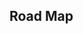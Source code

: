 ## Road Map

<iframe
  :src="$withBase('/linked-list.html')"
  width="100%"
  height="800"
  frameborder="0"
  scrolling="No"
  leftmargin="0"
  topmargin="0"
/>

升级路线：

- 查找链表位置：142 -> 160
- 删除链表元素：203 -> 19 -> 237 -> 83
- 重排链表：24 -> 86 -> 143 -> 148
- 旋转链表：206 -> 61 -> 92
- 合并链表：21 -> 23 ->
- LRU 缓存设计：706 -> 146

## 链表

链表的题目一般细节比较多，我习惯于先在纸上画一下过程，理清楚思路，然后一步一步去编写代码实现；

## 解题技巧

1. **巧用 dummpy**，在头结点发生改变时，不需要考虑头结点的特殊处理，只要返回 dummpy.next 作为头结点即可
2. **快慢指针**，用于定位节点

## 查找链表元素

查找链表中的指定位置，一般会用到**快慢指针**的配合

比如：找环，找倒数第 K 个节点，找中间节点等等

## 删除链表元素

![image-20220909234758799](https://muyids.oss-cn-beijing.aliyuncs.com/muyids/20220909234800.png)

一般涉及到删除操作，会考虑在开头增加辅助节点**dummpy**

这样就不需要考虑**删除链表头的特殊情况**的处理

## 翻转链表

![image-20220909231525529](https://muyids.oss-cn-beijing.aliyuncs.com/muyids/20220909231527.png)

可能会翻转头节点，所以需要增加 $dummpy$ 节点；

旋转链表 一般常用的技巧：（以翻转链表下标 $[left, right]$ 区间的节点为例 ）

1、 找到要旋转部分的前一个节点，记录 为 $a$

2、对于每一对节点 $b$，$c$，进行翻转(需要借助 d = c.next) ；一共需要迭代 $right - left$ 次

3、翻转完成后，处理 翻转区间的首尾指针； a.next.next = c, a.next = b

掌握上述技巧，相信遇到翻转链表的题目就不会再为难了(#^.^#)

力扣上的练习题目：

- [206.反 转 链 表 ](https://leetcode.cn/problems/reverse-linked-list/)
- [61.旋 转 链 表 ](https://leetcode.cn/problems/rotate-list/)
